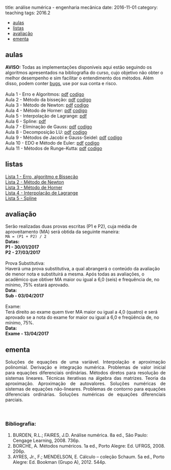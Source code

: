 title: análise numérica - engenharia mecânica
date: 2016-11-01
category: teaching
tags: 2016.2

<!-- Header -->
<section>
	<ul class="actions">
		<li><a href="#classes" class="button scrolly">aulas</a></li>
		<li><a href="#exercises" class="button scrolly">listas</a></li>
		<li><a href="#exams" class="button scrolly">avaliação</a></li>
		<li><a href="#silabus" class="button scrolly">ementa</a></li>
	</ul>
</section>

<!-- Classes -->
<section id="classes">
	<h2>aulas</h2>
	<div class="row">
		<article class="12u 12u$(xsmall) work-item">
			<b>AVISO:</b> Todas as implementações disponíveis aqui estão
			seguindo os algoritmos apresentados na bibliografia do curso, cujo objetivo não
			obter o melhor desempenho e sim facilitar o entendimento dos métodos. Além disso, podem conter <a href="https://pt.wikipedia.org/wiki/Bug" target="_blank">bugs</a>, use por sua conta e risco.<br><br>
			Aula 1 - Erro e Algoritmos: 
			<a href="{filename}/aulas/01-erro-algoritmo.pdf" class="icon fa-file-pdf-o"><span class="label">pdf</span></a>
			<a href="{filename}/aulas/01-exemplos-algoritmo.zip" class="icon fa-file-code-o"><span class="label">codigo</span></a>
			<br>
			Aula 2 - Método da bisseção:
			<a href="{filename}/aulas/02-bissecao.pdf" class="icon fa-file-pdf-o"><span class="label">pdf</span></a>
			<a href="{filename}/aulas/02-bissecao.zip" class="icon fa-file-code-o"><span class="label">codigo</span></a>
			<br>
			Aula 3 - Método de Newton:
			<a href="{filename}/aulas/03-newton.pdf" class="icon fa-file-pdf-o"><span class="label">pdf</span></a>
			<a href="{filename}/aulas/03-newton.zip" class="icon fa-file-code-o"><span class="label">codigo</span></a>
			<br>
			Aula 4 - Método de Horner:
			<a href="{filename}/aulas/04-horner.pdf" class="icon fa-file-pdf-o"><span class="label">pdf</span></a>
			<a href="{filename}/aulas/04-horner.m" class="icon fa-file-code-o"><span class="label">codigo</span></a>
			<br>
			Aula 5 - Interpolação de Lagrange:
			<a href="{filename}/aulas/05-lagrange.pdf" class="icon fa-file-pdf-o"><span class="label">pdf</span></a>
			<br>
			Aula 6 - Spline:
			<a href="{filename}/aulas/06-spline.pdf" class="icon fa-file-pdf-o"><span class="label">pdf</span></a>
			<br>
			Aula 7 - Eliminação de Gauss:
			<a href="{filename}/aulas/07-eliminacao-gauss.pdf" class="icon fa-file-pdf-o"><span class="label">pdf</span></a>
			<a href="{filename}/aulas/07-gauss.m" class="icon fa-file-code-o"><span class="label">codigo</span></a>
			<br>
			Aula 8 - Decomposição LU:
			<a href="{filename}/aulas/08-decomposicao-lu.pdf" class="icon fa-file-pdf-o"><span class="label">pdf</span></a>
			<a href="{filename}/aulas/08-lu2.m" class="icon fa-file-code-o"><span class="label">codigo</span></a>
			<br>
			Aula 9 - Métodos de Jacobi e Gauss-Seidel:
			<a href="{filename}/aulas/09-jacobi-gauss-seidel.pdf" class="icon fa-file-pdf-o"><span class="label">pdf</span></a>
			<a href="{filename}/aulas/09-jacobi-gauss_seidel.zip" class="icon fa-file-code-o"><span class="label">codigo</span></a>
			<br>
			Aula 10 - EDO e Método de Euler:
			<a href="{filename}/aulas/10-edo-euler.pdf" class="icon fa-file-pdf-o"><span class="label">pdf</span></a>
			<a href="{filename}/aulas/10-euler.m" class="icon fa-file-code-o"><span class="label">codigo</span></a>
			<br>
			Aula 11 - Métodos de Runge-Kutta:
			<a href="{filename}/aulas/11-rk-ordem-2.pdf" class="icon fa-file-pdf-o"><span class="label">pdf</span></a>
			<a href="{filename}/aulas/11-rk-ordem-2.zip" class="icon fa-file-code-o"><span class="label">codigo</span></a>
			<br>
		</article>
	</div>
</section>

<!-- Exercises -->
<section id="exercises">
	<h2>listas</h2>
	<div class="row">
		<article class="12u 12u$(xsmall) work-item">
			<a href="{filename}/listas/erro-bissecao.pdf">Lista 1 - Erro, algoritmo e Bisseção</a><br>
			<a href="{filename}/listas/newton.pdf">Lista 2 - Método de Newton</a><br>
			<a href="{filename}/listas/horner.pdf">Lista 3 - Método de Horner</a><br>
			<a href="{filename}/listas/lagrange.pdf">Lista 4 - Interpolação de Lagrange</a><br>
			<a href="{filename}/listas/spline.pdf">Lista 5 - Spline</a><br>
		</article>
	</div>
</section>

<!-- Exams -->
<section id="exams">
	<h2>avaliação</h2>
	<div class="row">
		<article class="12u 12u$(xsmall) work-item">
			Serão realizadas duas provas escritas (P1 e P2), cuja média de
			aproveitamento (MA) será obtida da seguinte maneira:<br />
			<code>MA = (P1 + P2) / 2</code><br />
			<b>Datas:<br />
				P1 - 30/01/2017<br />
				P2 - 27/03/2017</b><br />
			<br />
			Prova Substitutiva:<br />
			Haverá uma prova substitutiva, a qual abrangerá o conteúdo da avaliação de menor nota e substituirá a mesma.
			Após todas as avaliações, o acadêmico que obtiver MA maior ou igual a 6,0 (seis) e frequência de, no mínimo, 75% estará aprovado. <br/>
			<b>Data:<br />
				Sub - 03/04/2017</b><br />
			<br />
			Exame:<br />
			Terá direito ao exame quem tiver MA maior ou igual a 4,0 (quatro) e será
			aprovado se a nota do exame for maior ou igual a 6,0 e freqüência de, no mínimo, 75%.<br />
			<b>Data:<br />
				Exame - 13/04/2017</b><br />
		</article>
	</div>
</section>

<!-- Silabus -->
<section id="silabus">
	<h2>ementa</h2>
	<div class="row">
		<article class="12u 12u$(xsmall) work-item">
			<div align="justify">Soluções de equações de uma variável. Interpolação e aproximação polinomial. Derivação e
				integração numérica. Problemas de valor inicial para equações diferenciais ordinárias. Métodos
				diretos para resolução de sistemas lineares. Técnicas iterativas na álgebra das matrizes. Teoria
				da aproximação. Aproximação de autovalores. Soluções numéricas de sistemas de equações
				não-lineares. Problemas de contorno para equações diferenciais ordinárias. Soluções numéricas
				de equações diferenciais parciais.</div>
			<br /><br />
			<h3>Bibliografia:</h3>
			<ol>
				<li>BURDEN, R.L.; FAIRES, J.D. Análise numérica. 8a ed., São Paulo: Cengage Learning, 2008. 736p.</li>
				<li>BORCHE, A. Métodos numéricos. 1a ed., Porto Alegre: Ed. UFRGS, 2008. 206p.</li>
				<li>AYRES, Jr., F.; MENDELSON, E. Cálculo – coleção Schaum. 5a ed., Porto Alegre: Ed. Bookman (Grupo A), 2012. 544p.</li>
			</ol>
		</article>
	</div>
</section>
